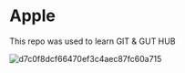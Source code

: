 # Apple

This repo was used to learn GIT & GUT HUB

![d7c0f8dcf66470ef3c4aec87fc60a715](https://user-images.githubusercontent.com/114580079/193876495-0913497a-7232-4786-a460-bd8d5b79e2b1.jpeg)
